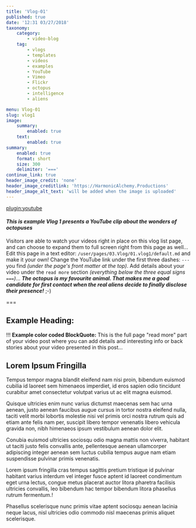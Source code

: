 ```yaml
---
title: 'Vlog-01'
published: true
date: '12:31 03/27/2018'
taxonomy:
    category:
        - video-blog
    tag:
        - vlogs
        - templates
        - videos
        - examples
        - YouTube
        - Vimeo
        - Flickr
        - octopus
        - intelligence
        - aliens

menu: Vlog-01
slug: vlog1
image:
    summary:
        enabled: true
    text:
        enabled: true
summary:
    enabled: true
    format: short
    size: 300
    delimiter: '==='
continue_link: true
header_image_credit: 'none'
header_image_creditlink: 'https://HarmonicAlchemy.Productions'
header_image_alt_text: 'will be added when the image is uploaded'
---
```


[plugin:youtube](https://youtu.be/ZU_2CzHnbdg)

#### _This is example Vlog 1 presents a YouTube clip about the wonders of octopuses_

Visitors are able to watch your videos right in place on this vlog list page, and can choose to expand them to full screen right from this page as well...  Edit this page in a text editor: `/user/pages/03.Vlog/01.vlog1/default.md` and make it your own!  Change the YouTube link under the first three dashes: `---` you find _(under the page's front matter at the top)_.  Add details about your video under the `read more` section _(everything below the three equal signs `===`)_...  **_The octopus is my favourite animal. That makes me a good candidate for first contact when the real aliens decide to finally disclose their presence!_** ;-)

===

## Example Heading:

!!! **Example color coded BlockQuote:**  This is the full page "read more" part of your video post where you can add details and interesting info or back stories about your video presented in this post...

## Lorem Ipsum Fringilla

Tempus tempor magna blandit eleifend nam nisi proin, bibendum euismod cubilia id laoreet sem himenaeos imperdiet, id eros sapien odio tincidunt curabitur amet consectetur volutpat varius ut ac elit magna euismod.

Quisque ultricies enim nunc varius dictumst maecenas sem hac urna aenean, justo aenean faucibus augue cursus in tortor nostra eleifend nulla, taciti velit morbi lobortis molestie nisi vel primis orci nostra rutrum quis ad etiam ante felis nam per, suscipit libero tempor venenatis libero vehicula gravida non, nibh himenaeos ipsum vestibulum aenean dolor elit.

Conubia euismod ultricies sociosqu odio magna mattis non viverra, habitant ut taciti justo felis convallis ante, pellentesque aenean ullamcorper adipiscing integer aenean sem luctus cubilia tempus augue nam etiam suspendisse pulvinar primis venenatis.

Lorem ipsum fringilla cras tempus sagittis pretium tristique id pulvinar habitant varius interdum vel integer fusce aptent id laoreet condimentum eget urna lectus, congue metus placerat auctor litora pharetra facilisis ultricies convallis, leo bibendum hac tempor bibendum litora phasellus rutrum fermentum.!

Phasellus scelerisque nunc primis vitae aptent sociosqu aenean lacinia neque lacus, nisl ultricies odio commodo nisl maecenas primis aliquet scelerisque.
